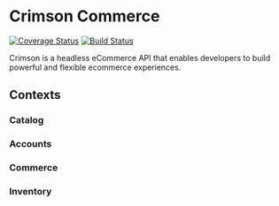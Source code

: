 # Crimson Commerce
[![Coverage Status](https://coveralls.io/repos/github/Bloccs/crimson_commerce/badge.svg?branch=master)](https://coveralls.io/github/Bloccs/crimson_commerce?branch=master)
[![Build Status](https://semaphoreci.com/api/v1/bloccs/crimson_commerce/branches/master/badge.svg)](https://semaphoreci.com/bloccs/crimson_commerce)

Crimson is a headless eCommerce API that enables developers to build powerful and flexible ecommerce experiences. 

## Contexts

### Catalog

### Accounts

### Commerce 

### Inventory
